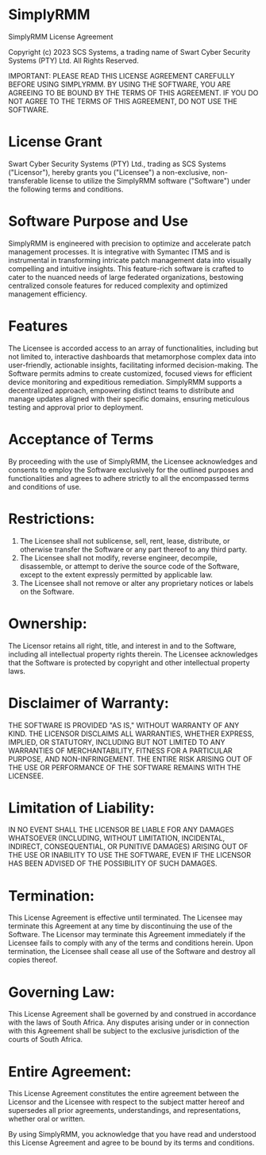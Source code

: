 # SimplyRMM

SimplyRMM License Agreement

Copyright (c) 2023 SCS Systems, a trading name of Swart Cyber Security Systems (PTY) Ltd. All Rights Reserved.

IMPORTANT: PLEASE READ THIS LICENSE AGREEMENT CAREFULLY BEFORE USING SIMPLYRMM.
BY USING THE SOFTWARE, YOU ARE AGREEING TO BE BOUND BY THE TERMS OF THIS AGREEMENT.
IF YOU DO NOT AGREE TO THE TERMS OF THIS AGREEMENT, DO NOT USE THE SOFTWARE.

# License Grant
Swart Cyber Security Systems (PTY) Ltd., trading as SCS Systems ("Licensor"), hereby grants you ("Licensee") a non-exclusive, non-transferable license to utilize the SimplyRMM software ("Software") under the following terms and conditions.

# Software Purpose and Use
SimplyRMM is engineered with precision to optimize and accelerate patch management processes. It is integrative with Symantec ITMS and is instrumental in transforming intricate patch management data into visually compelling and intuitive insights. This feature-rich software is crafted to cater to the nuanced needs of large federated organizations, bestowing centralized console features for reduced complexity and optimized management efficiency.

# Features
The Licensee is accorded access to an array of functionalities, including but not limited to, interactive dashboards that metamorphose complex data into user-friendly, actionable insights, facilitating informed decision-making. The Software permits admins to create customized, focused views for efficient device monitoring and expeditious remediation. SimplyRMM supports a decentralized approach, empowering distinct teams to distribute and manage updates aligned with their specific domains, ensuring meticulous testing and approval prior to deployment.

# Acceptance of Terms
By proceeding with the use of SimplyRMM, the Licensee acknowledges and consents to employ the Software exclusively for the outlined purposes and functionalities and agrees to adhere strictly to all the encompassed terms and conditions of use.

# Restrictions:
1. The Licensee shall not sublicense, sell, rent, lease, distribute, or otherwise transfer the Software or any part thereof to any third party.
2. The Licensee shall not modify, reverse engineer, decompile, disassemble, or attempt to derive the source code of the Software, except to the extent expressly permitted by applicable law.
3. The Licensee shall not remove or alter any proprietary notices or labels on the Software.

# Ownership:
The Licensor retains all right, title, and interest in and to the Software, including all intellectual property rights therein. The Licensee acknowledges that the Software is protected by copyright and other intellectual property laws.

# Disclaimer of Warranty:
THE SOFTWARE IS PROVIDED "AS IS," WITHOUT WARRANTY OF ANY KIND. THE LICENSOR DISCLAIMS ALL WARRANTIES, WHETHER EXPRESS, IMPLIED, OR STATUTORY, INCLUDING BUT NOT LIMITED TO ANY WARRANTIES OF MERCHANTABILITY, FITNESS FOR A PARTICULAR PURPOSE, AND NON-INFRINGEMENT. THE ENTIRE RISK ARISING OUT OF THE USE OR PERFORMANCE OF THE SOFTWARE REMAINS WITH THE LICENSEE.

# Limitation of Liability:
IN NO EVENT SHALL THE LICENSOR BE LIABLE FOR ANY DAMAGES WHATSOEVER (INCLUDING, WITHOUT LIMITATION, INCIDENTAL, INDIRECT, CONSEQUENTIAL, OR PUNITIVE DAMAGES) ARISING OUT OF THE USE OR INABILITY TO USE THE SOFTWARE, EVEN IF THE LICENSOR HAS BEEN ADVISED OF THE POSSIBILITY OF SUCH DAMAGES.

# Termination:
This License Agreement is effective until terminated. The Licensee may terminate this Agreement at any time by discontinuing the use of the Software. The Licensor may terminate this Agreement immediately if the Licensee fails to comply with any of the terms and conditions herein. Upon termination, the Licensee shall cease all use of the Software and destroy all copies thereof.

# Governing Law:
This License Agreement shall be governed by and construed in accordance with the laws of South Africa. Any disputes arising under or in connection with this Agreement shall be subject to the exclusive jurisdiction of the courts of South Africa.

# Entire Agreement:
This License Agreement constitutes the entire agreement between the Licensor and the Licensee with respect to the subject matter hereof and supersedes all prior agreements, understandings, and representations, whether oral or written.

By using SimplyRMM, you acknowledge that you have read and understood this License Agreement and agree to be bound by its terms and conditions.